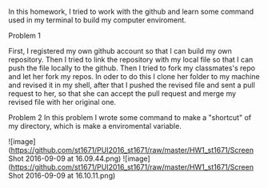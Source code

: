 In this homework, I tried to work with the github and learn some command used in my terminal to build my computer enviroment.

Problem 1

First, I registered my own github account so that I can build my own repository. Then I tried to link the repository with my local file so that I can push the file locally to the github.
Then I tried to fork my classmates's repo and let her fork my repos.
In oder to do this I clone her folder to my machine and revised it in my shell, after that I pushed the revised file and sent a pull request to her, so that she can accept the pull request and merge my revised file with her original one.

Problem 2
In this problem I wrote some command to make a "shortcut" of my directory, which is make a enviromental variable.

![image](https://github.com/st1671/PUI2016_st1671/raw/master/HW1_st1671/Screen Shot 2016-09-09 at 16.09.44.png)
![image](https://github.com/st1671/PUI2016_st1671/raw/master/HW1_st1671/Screen Shot 2016-09-09 at 16.10.11.png)
